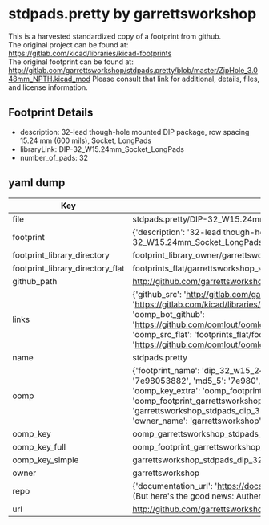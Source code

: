 # stdpads.pretty by garrettsworkshop  
This is a harvested standardized copy of a footprint from github.  
The original project can be found at:  
https://gitlab.com/kicad/libraries/kicad-footprints  
The original footprint can be found at:
http://gitlab.com/garrettsworkshop/stdpads.pretty/blob/master/ZipHole_3.048mm_NPTH.kicad_mod
Please consult that link for additional, details, files, and license information.  
## Footprint Details
* description: 32-lead though-hole mounted DIP package, row spacing 15.24 mm (600 mils), Socket, LongPads  
* libraryLink: DIP-32_W15.24mm_Socket_LongPads  
* number_of_pads: 32  
## yaml dump  
| Key | Value |  
| --- | --- |  
| file | stdpads.pretty/DIP-32_W15.24mm_Socket_LongPads.kicad_mod |  
| footprint | {'description': '32-lead though-hole mounted DIP package, row spacing 15.24 mm (600 mils), Socket, LongPads', 'libraryLink': 'DIP-32_W15.24mm_Socket_LongPads', 'number_of_pads': 32} |  
| footprint_library_directory | footprint_library_owner/garrettsworkshop_stdpads.pretty |  
| footprint_library_directory_flat | footprints_flat/garrettsworkshop_stdpads_dip_32_w15_24mm_socket_longpads/working |  
| github_path | http://github.com/garrettsworkshop/stdpads.pretty/blob/master/DIP-32_W15.24mm_Socket_LongPads.kicad_mod |  
| links | {'github_src': 'http://gitlab.com/garrettsworkshop/stdpads.pretty/blob/master/ZipHole_3.048mm_NPTH.kicad_mod', 'github_src_repo': 'https://gitlab.com/kicad/libraries/kicad-footprints', 'oomp_bot': 'footprints/garrettsworkshop_stdpads_dip_32_w15_24mm_socket_longpads/working', 'oomp_bot_github': 'https://github.com/oomlout/oomlout_oomp_footprint_bot/tree/main/footprints/garrettsworkshop_stdpads_dip_32_w15_24mm_socket_longpads/working', 'oomp_src_flat': 'footprints_flat/footprints_flat/garrettsworkshop_stdpads_dip_32_w15_24mm_socket_longpads/working', 'oomp_src_flat_github': 'https://github.com/oomlout/oomlout_oomp_footprint_src/tree/main/footprints_flat/garrettsworkshop_stdpads_dip_32_w15_24mm_socket_longpads/working'} |  
| name | stdpads.pretty |  
| oomp | {'footprint_name': 'dip_32_w15_24mm_socket_longpads', 'library_name': 'stdpads', 'md5': '7e98053882e9d5f747323d6c16dcc15e', 'md5_10': '7e98053882', 'md5_5': '7e980', 'md5_6': '7e9805', 'oomp_key': 'oomp_garrettsworkshop_stdpads_dip_32_w15_24mm_socket_longpads', 'oomp_key_extra': 'oomp_footprint_garrettsworkshop_stdpads_dip_32_w15_24mm_socket_longpads', 'oomp_key_full': 'oomp_footprint_garrettsworkshop_stdpads_dip_32_w15_24mm_socket_longpads_7e9805', 'oomp_key_simple': 'garrettsworkshop_stdpads_dip_32_w15_24mm_socket_longpads', 'original_filename': 'stdpads.pretty/DIP-32_W15.24mm_Socket_LongPads.kicad_mod', 'owner_name': 'garrettsworkshop'} |  
| oomp_key | oomp_garrettsworkshop_stdpads_dip_32_w15_24mm_socket_longpads |  
| oomp_key_full | oomp_footprint_garrettsworkshop_stdpads_dip_32_w15_24mm_socket_longpads |  
| oomp_key_simple | garrettsworkshop_stdpads_dip_32_w15_24mm_socket_longpads |  
| owner | garrettsworkshop |  
| repo | {'documentation_url': 'https://docs.github.com/rest/overview/resources-in-the-rest-api#rate-limiting', 'message': "API rate limit exceeded for 84.66.173.59. (But here's the good news: Authenticated requests get a higher rate limit. Check out the documentation for more details.)"} |  
| url | http://github.com/garrettsworkshop/stdpads.pretty |  


